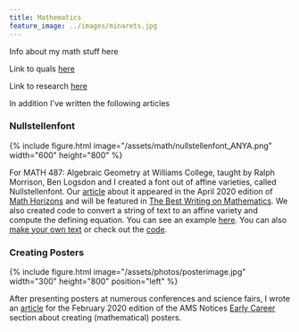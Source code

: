 ```yaml
---
title: Mathematics
feature_image: ../images/minarets.jpg 
---
```


Info about my math stuff here

Link to quals [here](/quals)


Link to research [here](/research)


In addition I've written the following articles 

### Nullstellenfont

<!-- ![test](/assets/nullstellenfont_ANYA.png) -->
{% include figure.html image="/assets/math/nullstellenfont_ANYA.png"  width="600" height="800" %}

For MATH 487: Algebraic Geometry at Williams College, taught by Ralph Morrison, Ben Logsdon and I created a font
out of affine varieties, called Nullstellenfont.
Our [article](https://www.tandfonline.com/doi/abs/10.1080/10724117.2020.1714365?fbclid=IwAR0Avop2MSE8z0_c5NYh2qT4WVkVOG-gnbsU2Z4WwCt4F8OZNrRt4WNwmxE&journalCode=umho20)
 about it appeared in the April 2020
edition of [Math Horizons](https://www.maa.org/press/periodicals/math-horizons) and will be featured in [The Best Writing on Mathematics](https://press.princeton.edu/series/the-best-writing-on-mathematics).  We also created code to convert a string of text to an affine variety and
compute the defining equation. You can see an example [here](/assets/anya-nullstellenfont.pdf). You can
also [make your own text](https://sites.google.com/williams.edu/nullstellenfont/) or check out the [code](https://github.com/bclogsdon/nullstellenfont).



### Creating Posters

<!-- ![test](/assets/photos/posterimage.jpg){:.photo-left} -->
{% include figure.html image="/assets/photos/posterimage.jpg"  width="300" height="800" position="left" %}

After presenting posters at numerous conferences and science fairs, I wrote an
[article](https://www.ams.org/journals/notices/202002/rnoti-p189.pdf) for the February 2020 edition
of the AMS Notices [Early Career](https://www.ams.org/cgi-bin/notices/amsnotices.pl?article_id=career&article_type=gallery&gallery_type=career)
section about creating (mathematical) posters.








